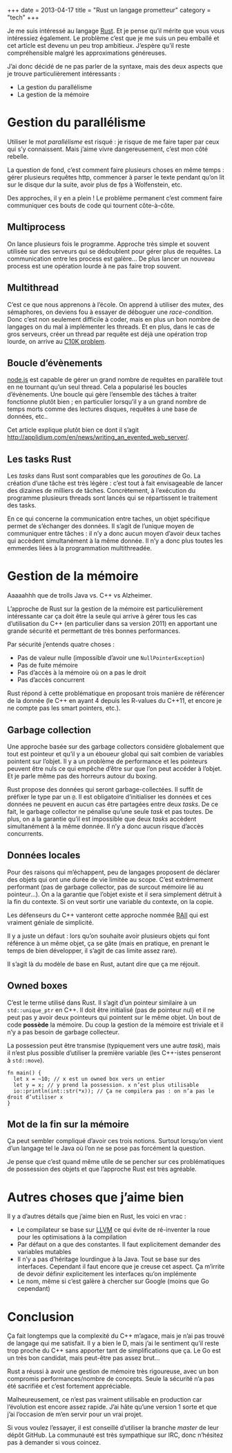 +++
date = 2013-04-17
title = "Rust un langage prometteur"
category = "tech"
+++

Je me suis intéressé au langage [Rust](http://www.rust-lang.org/). Et je
pense qu’il mérite que vous vous intéressiez également. Le problème
c’est que je me suis un peu emballé et cet article est devenu un peu
trop ambitieux. J’espère qu’il reste compréhensible malgré les
approximations généreuses.

J’ai donc décidé de ne pas parler de la syntaxe, mais des deux aspects
que je trouve particulièrement intéressants :

-   La gestion du parallélisme
-   La gestion de la mémoire

# Gestion du parallélisme

Utiliser le mot *parallélisme* est risqué : je risque de me faire taper
par ceux qui s’y connaissent. Mais j’aime vivre dangereusement, c’est
mon côté rebelle.

La question de fond, c’est comment faire plusieurs choses en même temps : gérer plusieurs requêtes http, commencer à parser le texte pendant
qu’on lit sur le disque dur la suite, avoir plus de fps à Wolfenstein,
etc.

Des approches, il y en a plein ! Le problème permanent c’est comment
faire communiquer ces bouts de code qui tournent côte-à-côte.

## Multiprocess

On lance plusieurs fois le programme. Approche très simple et souvent
utilisée sur des serveurs qui se dédoublent pour gérer plus de requêtes.
La communication entre les process est galère… De plus lancer un
nouveau process est une opération lourde à ne pas faire trop souvent.

## Multithread

C’est ce que nous apprenons à l’école. On apprend à utiliser des mutex,
des sémaphores, on deviens fou à essayer de déboguer une
*race-condition*. Donc c’est non seulement difficile à coder, mais en
plus un bon nombre de langages on du mal à implémenter les threads. Et
en plus, dans le cas de gros serveurs, créer un thread par requête est
déjà une opération trop lourde, on arrive au [C10K
problem](http://www.kegel.com/c10k.html).

## Boucle d’évènements

[node.js](http://nodejs.org) est capable de gérer un grand nombre de
requêtes en parallèle tout en ne tournant qu’un seul thread. Cela a
popularisé les boucles d’évènements. Une boucle qui gère l’ensemble des
tâches à traiter fonctionne plutôt bien ; en particulier lorsqu’il y a
un grand nombre de temps morts comme des lectures disques, requêtes à
une base de données, etc..

Cet article explique plutôt bien ce dont il s’agit
<http://applidium.com/en/news/writing_an_evented_web_server/>.

## Les tasks Rust

Les *tasks* dans Rust sont comparables que les *goroutines* de Go. La
création d’une tâche est très légère : c’est tout à fait envisageable de
lancer des dizaines de milliers de tâches. Concrètement, à l’exécution
du programme plusieurs threads sont lancés qui se répartissent le
traitement des tasks.

En ce qui concerne la communication entre taches, un objet spécifique
permet de s’échanger des données. Il s’agit de l’unique moyen de
communiquer entre tâches : il n’y a donc aucun moyen d’avoir deux taches
qui accèdent simultanément à la même donnée. Il n’y a donc plus toutes
les emmerdes liées à la programmation multithreadée.

# Gestion de la mémoire

Aaaaahhh que de trolls Java vs. C++ vs Alzheimer.

L’approche de Rust sur la gestion de la mémoire est particulièrement
intéressante car ça doit être la seule qui arrive à gérer tous les cas
d’utilisation du C++ (en particulier dans sa version 2011) en apportant
une grande sécurité et permettant de très bonnes performances.

Par sécurité j’entends quatre choses :

-   Pas de valeur nulle (impossible d’avoir une `NullPointerException`)
-   Pas de fuite mémoire
-   Pas d’accès à la mémoire où on a pas le droit
-   Pas d’accès concurrent

Rust répond à cette problématique en proposant trois manière de
référencer de la donnée (le C++ en ayant 4 depuis les R-values du C++11,
et encore je ne compte pas les smart pointers, etc.).

## Garbage collection

Une approche basée sur des garbage collectors considère globalement que
tout est pointeur et qu’il y a un éboueur global qui sait combien de
variables pointent sur l’objet. Il y a un problème de performance et les
pointeurs peuvent être nuls ce qui empêche d’être sur que l’on peut
accéder à l’objet. Et je parle même pas des horreurs autour du boxing.

Rust propose des données qui seront garbage-collectées. Il suffit de
préfixer le type par un `@`. Il est obligatoire d’initialiser les
données et ces données ne peuvent en aucun cas être partagées entre deux
*tasks*. De ce fait, le garbage collector ne pénalise qu’une seule
*task* et pas toutes. De plus, on a la garantie qu’il est impossible que
deux *tasks* accèdent simultanément à la même donnée. Il n’y a donc
aucun risque d’accès concurrents.

## Données locales

Pour des raisons qui m’échappent, peu de langages proposent de déclarer
des objets qui ont une durée de vie limitée au scope. C’est extrêmement
performant (pas de garbage collector, pas de surcout mémoire lié au
pointeur…). On a la garantie que l’objet existe et il sera simplement
détruit à la fin du contexte. Si on veut sortir une variable du
contexte, on la copie.

Les défenseurs du C++ vanteront cette approche nommée
[RAII](http://en.wikipedia.org/wiki/Resource_Acquisition_Is_Initialization)
qui est vraiment géniale de simplicité.

Il y a juste un défaut : lors qu’on souhaite avoir plusieurs objets qui
font référence à un même objet, ça se gâte (mais en pratique, en prenant
le temps de bien développer, il s’agit de cas limite assez rare).

Il s’agit là du modèle de base en Rust, autant dire que ça me réjouit.

## Owned boxes

C’est le terme utilisé dans Rust. Il s’agit d’un pointeur similaire à un
`std::unique_ptr` en C++. Il doit être initialisé (pas de pointeur nul)
et il ne peut pas y avoir deux pointeurs qui pointent sur le même objet.
Un bout de code **possède** la mémoire. Du coup la gestion de la mémoire
est triviale et il n’y a pas besoin de garbage collecteur.

La possession peut être transmise (typiquement vers une autre *task*),
mais il n’est plus possible d’utiliser la première variable (les
C++-istes penseront à `std::move`).

```
fn main() {
  let x = ~10; // x est un owned box vers un entier
  let y = x; // y prend la possession. x n’est plus utilisable
  io::println(int::str(*x)); // Ça ne compilera pas : on n’a pas le droit d’utiliser x
}
```

## Mot de la fin sur la mémoire

Ça peut sembler compliqué d’avoir ces trois notions. Surtout lorsqu’on
vient d’un langage tel le Java où l’on ne se pose pas forcément la
question.

Je pense que c’est quand même utile de se pencher sur ces problématiques
de possession des objets et que l’approche Rust est très agréable.

# Autres choses que j’aime bien

Il y a d’autres détails que j’aime bien en Rust, les voici en vrac :

-   Le compilateur se base sur [LLVM](http://fr.wikipedia.org/wiki/LLVM)
    ce qui évite de ré-inventer la roue pour les optimisations à la
    compilation
-   Par défaut on a que des constantes. Il faut explicitement demander
    des variables mutables
-   Il n’y a pas d’héritage lourdingue à la Java. Tout se base sur des
    interfaces. Cependant il faut encore que je creuse cet aspect. Ça
    m’irrite de devoir définir explicitement les interfaces qu’on
    implémente
-   Le nom, même si c’est galère à chercher sur Google (moins que Go
    cependant)

# Conclusion

Ça fait longtemps que la complexité du C++ m’agace, mais je n’ai pas
trouvé de langage qui me satisfait. Il y a bien le D, mais j’ai le
sentiment qu’il reste trop proche du C++ sans apporter tant de
simplifications que ça. Le Go est un très bon candidat, mais peut-être
pas assez brut…

Rust a réussi à avoir une gestion de mémoire très rigoureuse, avec un
bon compromis performances/nombre de concepts. Seule la sécurité n’a pas
été sacrifiée et c’est fortement appréciable.

Malheureusement, ce n’est pas vraiment utilisable en production car
l’évolution est encore assez rapide. J’ai hâte qu’une version 1 sorte et
que j’ai l’occasion de m’en servir pour un vrai projet.

Si vous voulez l’essayer, il est conseillé d’utiliser la branche
*master* de leur dépôt GitHub. La communauté est très sympathique sur
IRC, donc n’hésitez pas à demander si vous coincez.
